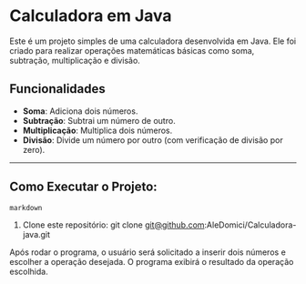 # Calculadora em Java
Este é um projeto simples de uma calculadora desenvolvida em Java. Ele foi criado para realizar operações matemáticas básicas como soma, subtração, multiplicação e divisão.

## Funcionalidades

- **Soma**: Adiciona dois números.
- **Subtração**: Subtrai um número de outro.
- **Multiplicação**: Multiplica dois números.
- **Divisão**: Divide um número por outro (com verificação de divisão por zero).

---

## **Como Executar o Projeto**:

```markdown```
1. Clone este repositório:
   git clone git@github.com:AleDomici/Calculadora-java.git


Após rodar o programa, o usuário será solicitado a inserir dois números e escolher a operação desejada. O programa exibirá o resultado da operação escolhida.
